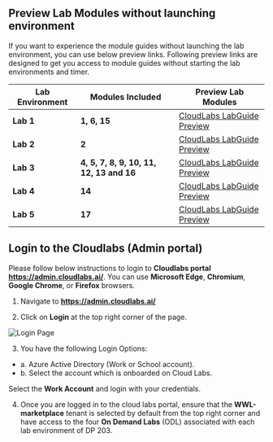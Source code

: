 
##  **Preview Lab Modules without launching environment** 

 If you want to experience the module guides without launching the lab environment, you can use below preview links. Following preview links are designed to get you access to module guides without starting the lab environments and timer. 

|Lab Environment|Modules Included|Preview Lab Modules |
|---------------|----------------|--------------------|
|**Lab 1**|**1, 6, 15** |[CloudLabs LabGuide Preview](https://experience.cloudlabs.ai/#/labguidepreview/8dca5e28-fccf-4efe-8f86-56778fa33b17)| 
|**Lab 2**|**2**|[CloudLabs LabGuide Preview](https://experience.cloudlabs.ai/#/labguidepreview/e79995a1-6772-4cff-a83e-ad03ec83e039)  |
|**Lab 3**|**4, 5, 7, 8, 9, 10, 11, 12, 13 and 16**|[CloudLabs LabGuide Preview](https://experience.cloudlabs.ai/#/labguidepreview/d10de5e1-278e-4f04-b311-4d3c4b029887)|
|**Lab 4** |**14**|[CloudLabs LabGuide Preview](https://experience.cloudlabs.ai/#/labguidepreview/cafe8c51-acfe-4580-b2f9-37830f4913a9)|
|**Lab 5** |**17**|[CloudLabs LabGuide Preview](https://experience.cloudlabs.ai/#/labguidepreview/2dc1a536-fe8c-4e43-a147-29efd7085d70)| 


 ## Login to the Cloudlabs (**Admin portal**) 

Please follow below instructions to login to **Cloudlabs portal** **https://admin.cloudlabs.ai/**. You can use **Microsoft Edge**, **Chromium**, **Google Chrome**, or **Firefox** browsers.  

1. Navigate to **https://admin.cloudlabs.ai/**

2. Click on **Login** at the top right corner of the page. 

![Login Page](/1.png)

3.	You have the following Login Options:
   - a. Azure Active Directory (Work or School account).
   - b. Select the account which is onboarded on Cloud Labs.
 
 Select the **Work Account** and login with your credentials.
 
4.	Once you are logged in to the cloud labs portal, ensure that the **WWL-marketplace** tenant is selected by default from the top right corner and have access to the four **On Demand Labs** (ODL) associated with each lab environment of DP 203.




